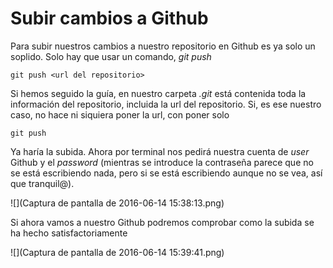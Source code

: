 # Subir cambios a Github
Para subir nuestros cambios a nuestro repositorio en Github es ya solo un soplido. Solo hay que usar un comando, _git push_ 
```
git push <url del repositorio>
```
Si hemos seguido la guía, en nuestro carpeta _.git_ está contenida toda la información del repositorio, incluida la url del repositorio. Si, es ese nuestro caso, no hace ni siquiera poner la url, con poner solo
```
git push
```
Ya haría la subida. Ahora por terminal nos pedirá nuestra cuenta de _user_ Github y el _password_ (mientras se introduce la contraseña parece que no se está escribiendo nada, pero si se está escribiendo aunque no se vea, así que tranquil@).

![](Captura de pantalla de 2016-06-14 15:38:13.png)

Si ahora vamos a nuestro Github podremos comprobar como la subida se ha hecho satisfactoriamente

![](Captura de pantalla de 2016-06-14 15:39:41.png)
